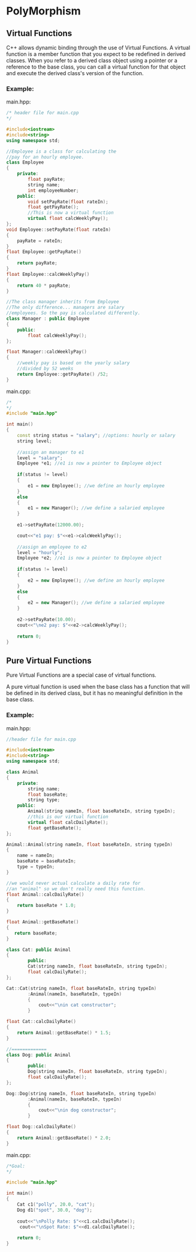 # PolyMorphism

## Virtual Functions

C++ allows dynamic binding through the use of Virtual Functions.
A virtual function is a member function that you expect to be redefined in derived classes. 
When you refer to a derived class object using a pointer or a reference to the base class, you can call a virtual function for that object and execute the derived class's version of the function.

### Example:

main.hpp:
```c++
/* header file for main.cpp
*/ 

#include<iostream>
#include<string>
using namespace std;

//Employee is a class for calculating the
//pay for an hourly employee. 
class Employee
{
    private:
        float payRate;
        string name;
        int employeeNumber;
    public:
        void setPayRate(float rateIn);
        float getPayRate();
        //This is now a virtual function
        virtual float calcWeeklyPay(); 
};
void Employee::setPayRate(float rateIn)
{
    payRate = rateIn;
}
float Employee::getPayRate()
{
    return payRate;
}
float Employee::calcWeeklyPay()
{
    return 40 * payRate;
}

//The class manager inherits from Employee
//The only difference... managers are salary
//employees. So the pay is calculated differently.
class Manager : public Employee
{
    public:
        float calcWeeklyPay();
};

float Manager::calcWeeklyPay()
{
    //weekly pay is based on the yearly salary
    //divided by 52 weeks
    return Employee::getPayRate() /52;
}

```

main.cpp:
```c++
/*
*/
#include "main.hpp"

int main()
{
    const string status = "salary"; //options: hourly or salary
    string level;
    
    //assign an manager to e1
    level = "salary";
    Employee *e1; //e1 is now a pointer to Employee object
    
    if(status != level)
    {
        e1 = new Employee(); //we define an hourly employee
    }
    else
    {
        e1 = new Manager(); //we define a salaried employee
    }  
    
    e1->setPayRate(12000.00);

    cout<<"e1 pay: $"<<e1->calcWeeklyPay();
    
    //assign an employee to e2
    level = "hourly";
    Employee *e2; //e1 is now a pointer to Employee object
    
    if(status != level)
    {
        e2 = new Employee(); //we define an hourly employee
    }
    else
    {
        e2 = new Manager(); //we define a salaried employee
    }  
    
    e2->setPayRate(10.00);
    cout<<"\ne2 pay: $"<<e2->calcWeeklyPay();
    
    return 0;
}
```

## Pure Virtual Functions
Pure Virtual Functions are a special case of virtual functions.

A pure virtual function is used when the base class has a function that will be defined in its derived class, but it has no meaningful definition in the base class.

### Example:

main.hpp:
```c++
//header file for main.cpp

#include<iostream>
#include<string>
using namespace std;

class Animal 
{
    private:
        string name;
        float baseRate;
        string type;
    public:
        Animal(string nameIn, float baseRateIn, string typeIn);
        //this is our virtual function
        virtual float calcDailyRate();
        float getBaseRate();
};

Animal::Animal(string nameIn, float baseRateIn, string typeIn)
{
    name = nameIn;
    baseRate = baseRateIn;
    type = typeIn;
}

//we would never actual calculate a daily rate for 
//an "animal" so we don't really need this function. 
float Animal::calcDailyRate()
{
    return baseRate * 1.0;
}

float Animal::getBaseRate()
{
   return baseRate; 
}

class Cat: public Animal
{
        public:
        Cat(string nameIn, float baseRateIn, string typeIn);
        float calcDailyRate();
};

Cat::Cat(string nameIn, float baseRateIn, string typeIn)
        :Animal(nameIn, baseRateIn, typeIn)
        {
            cout<<"\nin cat constructor";
        }

float Cat::calcDailyRate()
{
    return Animal::getBaseRate() * 1.5;
}

//=============
class Dog: public Animal
{
        public:
        Dog(string nameIn, float baseRateIn, string typeIn);
        float calcDailyRate();
};

Dog::Dog(string nameIn, float baseRateIn, string typeIn)
        :Animal(nameIn, baseRateIn, typeIn)
        {
            cout<<"\nin dog constructor";
        }

float Dog::calcDailyRate()
{
    return Animal::getBaseRate() * 2.0;
}
```

main.cpp:
```c++
/*Goal:
*/

#include "main.hpp"

int main()
{
    Cat c1("polly", 20.0, "cat");
    Dog d1("spot", 30.0, "dog");
    
    cout<<"\nPolly Rate: $"<<c1.calcDailyRate();
     cout<<"\nSpot Rate: $"<<d1.calcDailyRate();
   
    return 0;
}
```